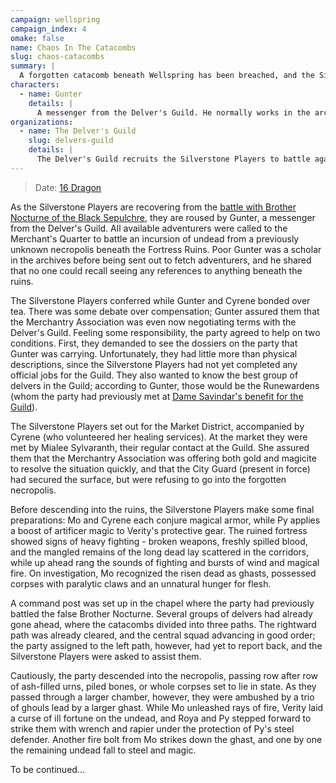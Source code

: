 ```yaml
---
campaign: wellspring
campaign_index: 4
omake: false
name: Chaos In The Catacombs
slug: chaos-catacombs
summary: |
  A forgotten catacomb beneath Wellspring has been breached, and the Silverstone Players are pressed into service to drive them back to the grave.
characters:
  - name: Gunter
    details: |
      A messenger from the Delver's Guild. He normally works in the archives, and seemed to get along well with Cyrene.
organizations:
  - name: The Delver's Guild
    slug: delvers-guild
    details: |
      The Delver's Guild recruits the Silverstone Players to battle against the ghouls in the catacombs.
---
```


> Date: [16 Dragon]({{site.baseurl}}/campaigns/wellspring/adventures#summer-2258)

As the Silverstone Players are recovering from the [battle with Brother Nocturne of the Black Sepulchre]({{site.baseurl}}/campaigns/wellspring/adventures/devils-playthings), they are roused by Gunter, a messenger from the Delver's Guild. All available adventurers were called to the Merchant's Quarter to battle an incursion of undead from a previously unknown necropolis beneath the Fortress Ruins. Poor Gunter was a scholar in the archives before being sent out to fetch adventurers, and he shared that no one could recall seeing any references to anything beneath the ruins.

The Silverstone Players conferred while Gunter and Cyrene bonded over tea. There was some debate over compensation; Gunter assured them that the Merchantry Association was even now negotiating terms with the Delver's Guild. Feeling some responsibility, the party agreed to help on two conditions. First, they demanded to see the dossiers on the party that Gunter was carrying. Unfortunately, they had little more than physical descriptions, since the Silverstone Players had not yet completed any official jobs for the Guild. They also wanted to know the best group of delvers in the Guild; according to Gunter, those would be the Runewardens (whom the party had previously met at [Dame Savindar's benefit for the Guild]({{site.baseurl}}/campaigns/wellspring/adventures/silverstone-theater-mystery)).

The Silverstone Players set out for the Market District, accompanied by Cyrene (who volunteered her healing services). At the market they were met by Mialee Sylvaranth, their regular contact at the Guild. She assured them that the Merchantry Association was offering both gold and magicite to resolve the situation quickly, and that the City Guard (present in force) had secured the surface, but were refusing to go into the forgotten necropolis.

Before descending into the ruins, the Silverstone Players make some final preparations: Mo and Cyrene each conjure magical armor, while Py applies a boost of artificer magic to Verity's protective gear. The ruined fortress showed signs of heavy fighting - broken weapons, freshly spilled blood, and the mangled remains of the long dead lay scattered in the corridors, while up ahead rang the sounds of fighting and bursts of wind and magical fire. On investigation, Mo recognized the risen dead as ghasts, possessed corpses with paralytic claws and an unnatural hunger for flesh.

A command post was set up in the chapel where the party had previously battled the false Brother Nocturne. Several groups of delvers had already gone ahead, where the catacombs divided into three paths. The rightward path was already cleared, and the central squad advancing in good order; the party assigned to the left path, however, had yet to report back, and the Silverstone Players were asked to assist them.

Cautiously, the party descended into the necropolis, passing row after row of ash-filled urns, piled bones, or whole corpses set to lie in state. As they passed through a larger chamber, however, they were ambushed by a trio of ghouls lead by a larger ghast. While Mo unleashed rays of fire, Verity laid a curse of ill fortune on the undead, and Roya and Py stepped forward to strike them with wrench and rapier under the protection of Py's steel defender. Another fire bolt from Mo strikes down the ghast, and one by one the remaining undead fall to steel and magic.

To be continued...
